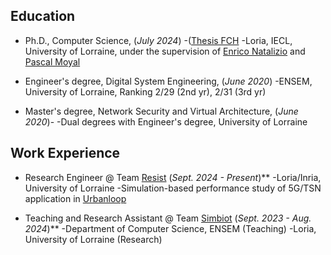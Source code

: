 ## Education
- Ph.D., Computer Science, (_July 2024_)
-([Thesis FCH](https://www.mdpi.com/1424-8220/22/8/3048](https://www.fr-hermite.univ-lorraine.fr/these-federation-charles-hermite))
-Loria, IECL, University of Lorraine, under the supervision of [Enrico Natalizio](https://www.tii.ae/team/prof-enrico-natalizio) and [Pascal Moyal](https://iecl.univ-lorraine.fr/membre-iecl/moyal-pascal/)

- Engineer's degree, Digital System Engineering, (_June 2020_)
-ENSEM, University of Lorraine, Ranking 2/29 (2nd yr), 2/31	(3rd yr)				       		

- Master's degree, Network Security and Virtual Architecture, (_June 2020_)-
-Dual degrees with Engineer's degree, University of Lorraine 	 			        		

## Work Experience
- Research Engineer @ Team [Resist](https://team.inria.fr/resist/) (_Sept. 2024 - Present_)**
-Loria/Inria, University of Lorraine
-Simulation-based performance study of 5G/TSN application in [Urbanloop](https://urbanloop.fr/)

- Teaching and Research Assistant @ Team [Simbiot](https://simbiot.gitlabpages.inria.fr/web/index.html) (_Sept. 2023 - Aug. 2024_)**
-Department of Computer Science, ENSEM (Teaching)
-Loria, University of Lorraine (Research)

